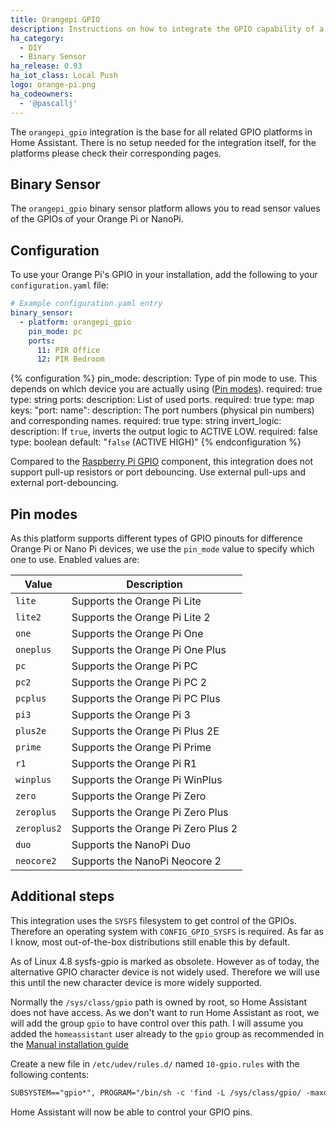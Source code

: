 ```yaml
---
title: Orangepi GPIO
description: Instructions on how to integrate the GPIO capability of a Orange Pi into Home Assistant.
ha_category:
  - DIY
  - Binary Sensor
ha_release: 0.93
ha_iot_class: Local Push
logo: orange-pi.png
ha_codeowners:
  - '@pascallj'
---
```


The `orangepi_gpio` integration is the base for all related GPIO platforms in Home Assistant. There is no setup needed for the integration itself, for the platforms please check their corresponding pages.

## Binary Sensor

The `orangepi_gpio` binary sensor platform allows you to read sensor values of the GPIOs of your Orange Pi or NanoPi.

## Configuration

To use your Orange Pi's GPIO in your installation, add the following to your `configuration.yaml` file:

```yaml
# Example configuration.yaml entry
binary_sensor:
  - platform: orangepi_gpio
    pin_mode: pc
    ports:
      11: PIR Office
      12: PIR Bedroom
```

{% configuration %}
pin_mode:
  description: Type of pin mode to use. This depends on which device you are actually using ([Pin modes](#pin-modes)).
  required: true
  type: string
ports:
  description: List of used ports.
  required: true
  type: map
  keys:
    "port: name":
      description: The port numbers (physical pin numbers) and corresponding names.
      required: true
      type: string
invert_logic:
  description: If `true`, inverts the output logic to ACTIVE LOW.
  required: false
  type: boolean
  default: "`false` (ACTIVE HIGH)"
{% endconfiguration %}

Compared to the [Raspberry Pi GPIO](/integrations/rpi_gpio/) component, this integration does not support pull-up resistors or port debouncing. Use external pull-ups and external port-debouncing.

## Pin modes

As this platform supports different types of GPIO pinouts for difference Orange Pi or Nano Pi devices, we use the `pin_mode` value to specify which one to use. Enabled values are:

| Value | Description |
| ----- | ----------- |
| `lite` | Supports the Orange Pi Lite |
| `lite2` | Supports the Orange Pi Lite 2 |
| `one` | Supports the Orange Pi One |
| `oneplus` | Supports the Orange Pi One Plus |
| `pc` | Supports the Orange Pi PC |
| `pc2` | Supports the Orange Pi PC 2 |
| `pcplus` | Supports the Orange Pi PC Plus |
| `pi3` | Supports the Orange Pi 3 |
| `plus2e` | Supports the Orange Pi Plus 2E |
| `prime` | Supports the Orange Pi Prime |
| `r1` | Supports the Orange Pi R1 |
| `winplus` | Supports the Orange Pi WinPlus |
| `zero` | Supports the Orange Pi Zero |
| `zeroplus` | Supports the Orange Pi Zero Plus |
| `zeroplus2` | Supports the Orange Pi Zero Plus 2 |
| `duo` | Supports the NanoPi Duo |
| `neocore2` | Supports the NanoPi Neocore 2 |

## Additional steps
This integration uses the `SYSFS` filesystem to get control of the GPIOs. Therefore an operating system with `CONFIG_GPIO_SYSFS` is required. As far as I know, most out-of-the-box distributions still enable this by default.

As of Linux 4.8 sysfs-gpio is marked as obsolete. However as of today, the alternative GPIO character device is not widely used. Therefore we will use this until the new character device is more widely supported.

Normally the `/sys/class/gpio` path is owned by root, so Home Assistant does not have access. As we don't want to run Home Assistant as root, we will add the group `gpio` to have control over this path. I will assume you added the `homeassistant` user already to the `gpio` group as recommended in the [Manual installation guide](/docs/installation/raspberry-pi/)

Create a new file in `/etc/udev/rules.d/` named `10-gpio.rules` with the following contents:

```txt
SUBSYSTEM=="gpio*", PROGRAM="/bin/sh -c 'find -L /sys/class/gpio/ -maxdepth 2 -exec chown root:gpio {} \; -exec chmod 770 {} \; || true'"
```

Home Assistant will now be able to control your GPIO pins.
